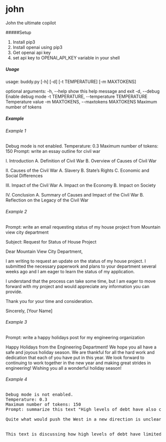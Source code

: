 # john
John the ultimate copilot

#####Setup

1. Install pip3
2. Install openai using pip3 
3. Get openai api key
4. set api key to OPENAI_API_KEY variable in your shell

##### Usage
usage: buddy.py [-h] [-d] [-t TEMPERATURE] [-m MAXTOKENS]

optional arguments:
  -h, --help            show this help message and exit
  -d, --debug           Enable debug mode
  -t TEMPERATURE, --temperature TEMPERATURE
                        Temperature value
  -m MAXTOKENS, --maxtokens MAXTOKENS
                        Maximum number of tokens

##### Example

###### Example 1

Debug mode is not enabled.
Temperature: 0.3
Maximum number of tokens: 150
Prompt: write an essay outline for civil war


I. Introduction
A. Definition of Civil War
B. Overview of Causes of Civil War

II. Causes of the Civil War
A. Slavery
B. State’s Rights
C. Economic and Social Differences

III. Impact of the Civil War
A. Impact on the Economy
B. Impact on Society

IV. Conclusion
A. Summary of Causes and Impact of the Civil War
B. Reflection on the Legacy of the Civil War

###### Example 2
Prompt: write an email requesting status of my house project from Mountain view city department


Subject: Request for Status of House Project

Dear Mountain View City Department,

I am writing to request an update on the status of my house project. I submitted the necessary paperwork and plans to your department several weeks ago and I am eager to learn the status of my application.

I understand that the process can take some time, but I am eager to move forward with my project and would appreciate any information you can provide.

Thank you for your time and consideration.

Sincerely,
[Your Name]

###### Example 3
Prompt: write a happy holidays post for my engineering organization


Happy Holidays from the Engineering Department! We hope you all have a safe and joyous holiday season. We are thankful for all the hard work and dedication that each of you have put in this year. We look forward to continuing to work together in the new year and making great strides in engineering! Wishing you all a wonderful holiday season!

###### Example 4
<pre>
Debug mode is not enabled.
Temperature: 0.3
Maximum number of tokens: 150
Prompt: summarize this text "High levels of debt have also constrained policymakers’ room for manoeuvre. Across the g7 group of rich, powerful countries, private debt has risen by the equivalent of 30 percentage points of gdp since 2000. Even small declines in cash flows could make servicing the debt harder. This means politicians quickly intervene when anything goes wrong. Their focus is keeping the show on the road—avoiding a repeat of the global financial crisis of 2007-09—rather than accepting pain today as the price of a brighter future.

Quite what would push the West in a new direction is unclear. There is no sign of a shift just yet, beyond the misguided attempts of Mr Trump and Ms Truss. Would another financial crisis do the job? Will a change have to wait until the baby-boomers are no longer around? Whatever the answer, until growth speeds up Western policymakers must hope their enemies continue to blunder."


This text is discussing how high levels of debt have limited the ability of policymakers to make decisions. It also mentions that private debt has risen significantly since 2000, and that politicians are focused on avoiding a repeat of the global financial crisis rather than accepting short-term pain for long-term gain.
</pre>
